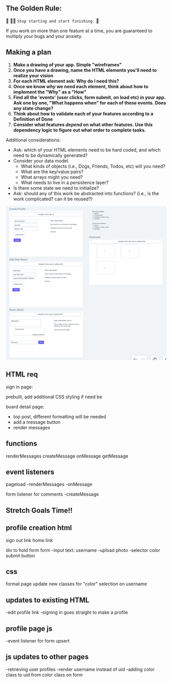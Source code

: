 ## The Golden Rule:

🦸 🦸‍♂️ `Stop starting and start finishing.` 🏁

If you work on more than one feature at a time, you are guaranteed to multiply your bugs and your anxiety.

## Making a plan

1. **Make a drawing of your app. Simple "wireframes"**
1. **Once you have a drawing, name the HTML elements you'll need to realize your vision**
1. **For each HTML element ask: Why do I need this?**
1. **Once we know _why_ we need each element, think about how to implement the "Why" as a "How"**
1. **Find all the 'events' (user clicks, form submit, on load etc) in your app. Ask one by one, "What happens when" for each of these events. Does any state change?**
1. **Think about how to validate each of your features according to a Definition of Done**
1. **Consider what features _depend_ on what other features. Use this dependency logic to figure out what order to complete tasks.**

Additional considerations:

-   Ask: which of your HTML elements need to be hard coded, and which need to be dynamically generated?
-   Consider your data model.
    -   What kinds of objects (i.e., Dogs, Friends, Todos, etc) will you need?
    -   What are the key/value pairs?
    -   What arrays might you need?
    -   What needs to live in a persistence layer?
-   Is there some state we need to initialize?
-   Ask: should any of this work be abstracted into functions? (i.e., is the work complicated? can it be reused?)

![wireframe](/assets/chatroom%20wireframe.png)

## HTML req

sign in page:

prebuilt, add additional CSS styling if need be

board detail page:

-   top post, different formatting will be needed
-   add a message button
-   render messages

## functions

renderMessages
createMessage
onMessage
getMessage

## event listeners

pageload
-renderMessages
-onMessage

form listener for comments
-createMessage

## Stretch Goals Time!!

## profile creation html

sign out link
home link

div to hold form
form
-input text: username
-upload photo
-selector color
submit button

## css

format page
update new classes for "color" selection on username

## updates to existing HTML

-edit profile link
-signing in goes straight to make a profile

## profile page js

-event listener for form upsert

## js updates to other pages

-retrieving user profiles
-render username instead of uid
-adding color class to uid from color class on form
